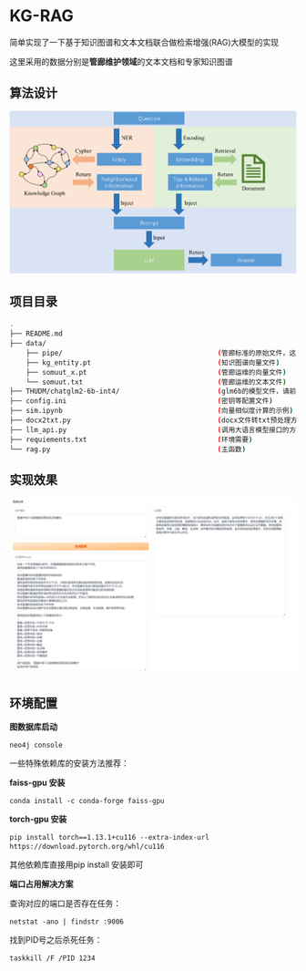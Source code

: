 # KG-RAG

简单实现了一下基于知识图谱和文本文档联合做检索增强(RAG)大模型的实现

这里采用的数据分别是**管廊维护领域**的文本文档和专家知识图谱

## 算法设计

![rag](./img/RAG.png)

## 项目目录

```bash
.
├── README.md
├── data/
    ├── pipe/                                      (管廊标准的原始文件，这里不公开了)
    ├── kg_entity.pt                               (知识图谱向量文件)
    ├── somuut_x.pt                                (管廊运维的向量文件)
    └── somuut.txt                                 (管廊运维的文本文件)
├── THUDM/chatglm2-6b-int4/                        (glm6b的模型文件，请前往chatglm官方下载)
├── config.ini                                     (密钥等配置文件)
├── sim.ipynb                                      (向量相似度计算的示例)
├── docx2txt.py                                    (docx文件转txt预处理方法)
├── llm_api.py                                     (调用大语言模型接口的方法)
├── requiements.txt                                (环境需要)
└── rag.py                                         (主函数)
```

## 实现效果

![Gradio](./img/gradio.png)

## 环境配置 

**图数据库启动**

```shell
neo4j console
```

一些特殊依赖库的安装方法推荐：

**faiss-gpu 安装**

```shell
conda install -c conda-forge faiss-gpu
```

**torch-gpu 安装**

```shell
pip install torch==1.13.1+cu116 --extra-index-url https://download.pytorch.org/whl/cu116
```

其他依赖库直接用pip install 安装即可

**端口占用解决方案**

查询对应的端口是否存在任务：

```shell
netstat -ano | findstr :9006
```

找到PID号之后杀死任务：

```shell
taskkill /F /PID 1234
```
